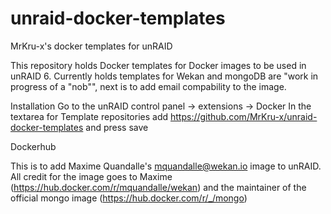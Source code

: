 # unraid-docker-templates
MrKru-x's docker templates for unRAID

This repository holds Docker templates for Docker images to be used in unRAID 6. Currently holds templates for Wekan and mongoDB are "work in progress of a "nob"", next is to add email compability to the image.

Installation
Go to the unRAID control panel -> extensions -> Docker
In the textarea for Template repositories add https://github.com/MrKru-x/unraid-docker-templates and press save


Dockerhub

This is to add Maxime Quandalle's <mquandalle@wekan.io> image to unRAID. All credit for the image goes to Maxime (https://hub.docker.com/r/mquandalle/wekan) and the maintainer of the official mongo image (https://hub.docker.com/r/_/mongo)
